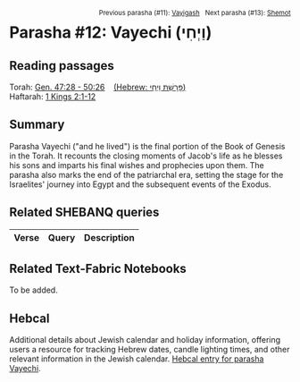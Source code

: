 <span style="float: right;"><sup>Previous parasha (#11): <a href="../11%20-%20Vayigash/README.md#start">Vayigash</a> &nbsp;&nbsp;Next parasha (#13): <a href="../13%20-%20Shemot/README.md#start">Shemot</a></sup></span>

# Parasha #12: Vayechi (וַיְחִי) <a name="start"></a>

## Reading passages

Torah: [Gen. 47:28 - 50:26](https://www.stepbible.org/?q=version=NASB2020|reference=Gen.47:28-50:26&options=HNVUG) &nbsp;&nbsp; [(Hebrew: פָּרָשַׁת וַיְחִי)](https://tikkun.io/#/p/vayechi)<br>
Haftarah: [1 Kings 2:1-12](https://www.stepbible.org/?q=version=NASB2020|reference=1Kgs.2:1-12&options=HNVUG)

## Summary

Parasha Vayechi ("and he lived") is the final portion of the Book of Genesis in the Torah. It recounts the closing moments of Jacob's life as he blesses his sons and imparts his final wishes and prophecies upon them. The parasha also marks the end of the patriarchal era, setting the stage for the Israelites' journey into Egypt and the subsequent events of the Exodus.

## Related SHEBANQ queries

Verse | Query | Description
--- | --- | ---


## Related Text-Fabric Notebooks

To be added.

## Hebcal

Additional details about Jewish calendar and holiday information, offering users a resource for tracking Hebrew dates, candle lighting times, and other relevant information in the Jewish calendar. [Hebcal entry for parasha Vayechi](https://www.hebcal.com/sedrot/vayechi).
